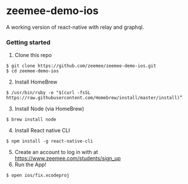 # zeemee-demo-ios
A working version of react-native with relay and graphql.

### Getting started
1. Clone this repo
```
$ git clone https://github.com/zeemee/zeemee-demo-ios.git
$ cd zeemee-demo-ios
```
2. Install HomeBrew
```
$ /usr/bin/ruby -e "$(curl -fsSL https://raw.githubusercontent.com/Homebrew/install/master/install)”
```
3. Install Node (via HomeBrew)
```
$ brew install node
```
4. Install React native CLI
```
$ npm install -g react-native-cli
```
5. Create an account to log in with at https://www.zeemee.com/students/sign_up
6. Run the App!
```
$ open ios/fix.xcodeproj
```
